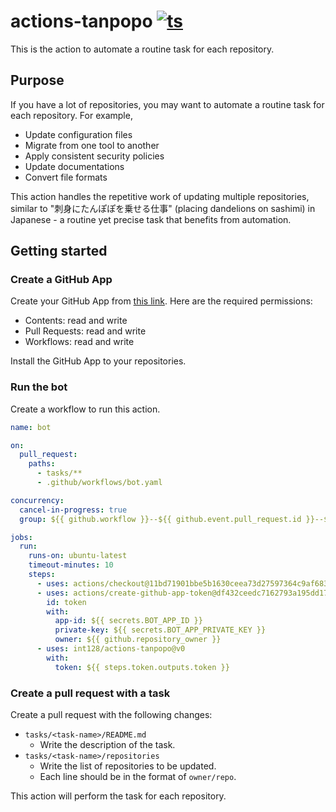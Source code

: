 # actions-tanpopo [![ts](https://github.com/int128/actions-tanpopo/actions/workflows/ts.yaml/badge.svg)](https://github.com/int128/actions-tanpopo/actions/workflows/ts.yaml)

This is the action to automate a routine task for each repository.

## Purpose

If you have a lot of repositories, you may want to automate a routine task for each repository.
For example,

- Update configuration files
- Migrate from one tool to another
- Apply consistent security policies
- Update documentations
- Convert file formats

This action handles the repetitive work of updating multiple repositories, similar to "刺身にたんぽぽを乗せる仕事" (placing dandelions on sashimi) in Japanese - a routine yet precise task that benefits from automation.

## Getting started

### Create a GitHub App

Create your GitHub App from [this link](https://github.com/settings/apps/new?webhook_active=false&url=https://github.com/int128/actions-tanpopo&contents=write&issues=write&pull_requests=write&workflows=write).
Here are the required permissions:

- Contents: read and write
- Pull Requests: read and write
- Workflows: read and write

Install the GitHub App to your repositories.

### Run the bot

Create a workflow to run this action.

```yaml
name: bot

on:
  pull_request:
    paths:
      - tasks/**
      - .github/workflows/bot.yaml

concurrency:
  cancel-in-progress: true
  group: ${{ github.workflow }}--${{ github.event.pull_request.id }}--${{ github.actor }}

jobs:
  run:
    runs-on: ubuntu-latest
    timeout-minutes: 10
    steps:
      - uses: actions/checkout@11bd71901bbe5b1630ceea73d27597364c9af683 # v4.2.2
      - uses: actions/create-github-app-token@df432ceedc7162793a195dd1713ff69aefc7379e # v2.0.6
        id: token
        with:
          app-id: ${{ secrets.BOT_APP_ID }}
          private-key: ${{ secrets.BOT_APP_PRIVATE_KEY }}
          owner: ${{ github.repository_owner }}
      - uses: int128/actions-tanpopo@v0
        with:
          token: ${{ steps.token.outputs.token }}
```

### Create a pull request with a task

Create a pull request with the following changes:

- `tasks/<task-name>/README.md`
  - Write the description of the task.
- `tasks/<task-name>/repositories`
  - Write the list of repositories to be updated.
  - Each line should be in the format of `owner/repo`.

This action will perform the task for each repository.
